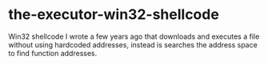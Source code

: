 # the-executor-win32-shellcode
Win32 shellcode I wrote a few years ago that downloads and executes a file without using hardcoded addresses, instead is searches the address space to find function addresses.
